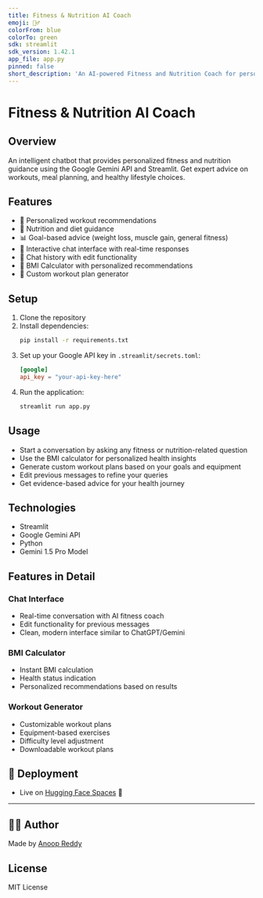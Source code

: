 ```yaml
---
title: Fitness & Nutrition AI Coach
emoji: 🏋️‍♂️
colorFrom: blue
colorTo: green
sdk: streamlit
sdk_version: 1.42.1
app_file: app.py
pinned: false
short_description: 'An AI-powered Fitness and Nutrition Coach for personalized health guidance'
---
```


# Fitness & Nutrition AI Coach

## Overview
An intelligent chatbot that provides personalized fitness and nutrition guidance using the Google Gemini API and Streamlit. Get expert advice on workouts, meal planning, and healthy lifestyle choices.

## Features
- 💪 Personalized workout recommendations
- 🥗 Nutrition and diet guidance
- 📊 Goal-based advice (weight loss, muscle gain, general fitness)
- 💬 Interactive chat interface with real-time responses
- 📝 Chat history with edit functionality
- 🎯 BMI Calculator with personalized recommendations
- 💪 Custom workout plan generator

## Setup
1. Clone the repository
2. Install dependencies:
   ```bash
   pip install -r requirements.txt
   ```
3. Set up your Google API key in `.streamlit/secrets.toml`:
   ```toml
   [google]
   api_key = "your-api-key-here"
   ```
4. Run the application:
   ```bash
   streamlit run app.py
   ```

## Usage
- Start a conversation by asking any fitness or nutrition-related question
- Use the BMI calculator for personalized health insights
- Generate custom workout plans based on your goals and equipment
- Edit previous messages to refine your queries
- Get evidence-based advice for your health journey

## Technologies
- Streamlit
- Google Gemini API
- Python
- Gemini 1.5 Pro Model

## Features in Detail

### Chat Interface
- Real-time conversation with AI fitness coach
- Edit functionality for previous messages
- Clean, modern interface similar to ChatGPT/Gemini

### BMI Calculator
- Instant BMI calculation
- Health status indication
- Personalized recommendations based on results

### Workout Generator
- Customizable workout plans
- Equipment-based exercises
- Difficulty level adjustment
- Downloadable workout plans

## 🔗 Deployment
- Live on [Hugging Face Spaces](https://huggingface.co/spaces/anoopreddyyeddula/Fitness-and-Nutrition-Coaching-Assistant) 🚀

---

## 👨‍💻 Author

Made by [Anoop Reddy](https://github.com/anoopreddyyeddula)

## License
MIT License
